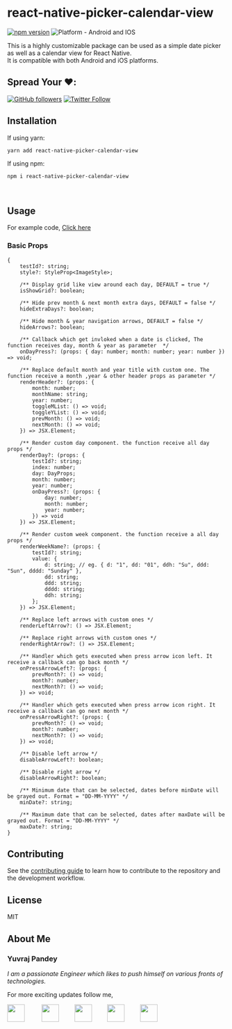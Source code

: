 # react-native-picker-calendar-view

[![npm version](https://badge.fury.io/js/react-native-picker-calendar-view.svg?style=flat)](https://www.npmjs.com/package/react-native-picker-calendar-view) 
![Platform - Android and IOS](https://img.shields.io/badge/platform-Android%20%7C%20IOS-green.svg) 

This is a highly customizable package can be used as a simple date picker as well as a calendar view for React Native.<br>
It is compatible with both Android and iOS platforms.

## Spread Your ❤️:
[![GitHub followers](https://img.shields.io/github/followers/yuvraj24.svg?style=social&label=Follow)](https://github.com/yuvraj24)  [![Twitter Follow](https://img.shields.io/twitter/follow/yuvrajpy.svg?style=social)](https://twitter.com/yuvrajpy)
<br>

## Installation

If using yarn:

```
yarn add react-native-picker-calendar-view
```

If using npm:

```
npm i react-native-picker-calendar-view
```
<br>

## Usage
For example code, <a href="https://github.com/yuvraj24/react-native-picker-calendar-view/tree/master/example" target="_blank">Click here</a>

### Basic Props
```
{
	testId?: string;
	style?: StyleProp<ImageStyle>;

	/** Display grid like view around each day, DEFAULT = true */
	isShowGrid?: boolean;

	/** Hide prev month & next month extra days, DEFAULT = false */
	hideExtraDays?: boolean;

	/** Hide month & year navigation arrows, DEFAULT = false */
	hideArrows?: boolean;

	/** Callback which get invloked when a date is clicked, The function receives day, month & year as parameter  */
	onDayPress?: (props: { day: number; month: number; year: number }) => void;

	/** Replace default month and year title with custom one. The function receive a month ,year & other header props as parameter */
	renderHeader?: (props: {
		month: number;
		monthName: string;
		year: number;
		toggleMList: () => void;
		toggleYList: () => void;
		prevMonth: () => void;
		nextMonth: () => void;
	}) => JSX.Element;

	/** Render custom day component. the function receive all day props */
	renderDay?: (props: {
		testId?: string;
		index: number;
		day: DayProps;
		month: number;
		year: number;
		onDayPress?: (props: {
			day: number;
			month: number;
			year: number;
		}) => void
	}) => JSX.Element;

	/** Render custom week component. the function receive a all day props */
	renderWeekName?: (props: {
		testId?: string;
		value: {
			d: string; // eg. { d: "1", dd: "01", ddh: "Su", ddd: "Sun", dddd: "Sunday" },
			dd: string;
			ddd: string;
			dddd: string;
			ddh: string;
		};
	}) => JSX.Element;

	/** Replace left arrows with custom ones */
	renderLeftArrow?: () => JSX.Element;

	/** Replace right arrows with custom ones */
	renderRightArrow?: () => JSX.Element;

	/** Handler which gets executed when press arrow icon left. It receive a callback can go back month */
	onPressArrowLeft?: (props: {
		prevMonth?: () => void;
		month?: number;
		nextMonth?: () => void;
	}) => void;

	/** Handler which gets executed when press arrow icon right. It receive a callback can go next month */
	onPressArrowRight?: (props: {
		prevMonth?: () => void;
		month?: number;
		nextMonth?: () => void;
	}) => void;

	/** Disable left arrow */
	disableArrowLeft?: boolean;

	/** Disable right arrow */
	disableArrowRight?: boolean;

	/** Minimum date that can be selected, dates before minDate will be grayed out. Format = "DD-MM-YYYY" */
	minDate?: string;

	/** Maximum date that can be selected, dates after maxDate will be grayed out. Format = "DD-MM-YYYY" */
	maxDate?: string;
}

```

## Contributing

See the [contributing guide](CONTRIBUTING.md) to learn how to contribute to the repository and the development workflow.

## License

MIT

## About Me

### Yuvraj Pandey
*I am a passionate Engineer which likes to push himself on various fronts of technologies.*  

For more exciting updates follow me,

<a href="https://twitter.com/yuvrajpy" target="_blank"><img src="https://github.com/yuvraj24/LiveSmashBar/blob/master/images/twitter.png" width="40" height="40"></a> &nbsp;&nbsp;&nbsp;&nbsp;&nbsp;&nbsp;&nbsp;&nbsp;&nbsp;<a href="https://www.linkedin.com/in/yuvrajpy" target="_blank"><img src="https://github.com/yuvraj24/LiveSmashBar/blob/master/images/linkedin.png" width="40" height="40"></a>&nbsp;&nbsp;&nbsp;&nbsp;&nbsp;&nbsp;&nbsp;&nbsp;&nbsp;<a href="https://github.com/yuvraj24" target="_blank"><img src="https://github.com/yuvraj24/LiveSmashBar/blob/master/images/github.png" height="40"></a>&nbsp;&nbsp;&nbsp;&nbsp;&nbsp;&nbsp;&nbsp;&nbsp;&nbsp;<a href="https://yuvrajpy.medium.com/" target="_blank"><img src="https://github.com/yuvraj24/LiveSmashBar/blob/master/images/medium.png" width="40" height="40"></a>&nbsp;&nbsp;&nbsp;&nbsp;&nbsp;&nbsp;&nbsp;&nbsp;&nbsp;<a href="https://play.google.com/store/apps/developer?id=Yuvraj+Pandey"><img src="https://github.com/yuvraj24/LiveSmashBar/blob/master/images/playstore.png" width="40" height="40"></a>

